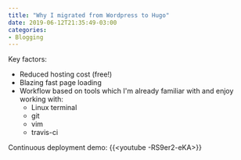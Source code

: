 ```yaml
---
title: "Why I migrated from Wordpress to Hugo"
date: 2019-06-12T21:35:49-03:00
categories:
- Blogging
---
```

Key factors:

* Reduced hosting cost (free!)
* Blazing fast page loading
* Workflow based on tools which I'm already familiar with and enjoy working with:
    * Linux terminal
    * git
    * vim
    * travis-ci

Continuous deployment demo:
{{<youtube -RS9er2-eKA>}}
